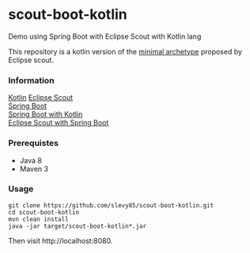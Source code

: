 # scout-boot-kotlin
Demo using Spring Boot with Eclipse Scout with Kotlin lang

This repository is a kotlin version of the [minimal archetype](https://github.com/BSI-Business-Systems-Integration-AG/ScoutBoot) proposed by Eclipse scout.

### Information
[Kotlin](https://kotlinlang.org/)
[Eclipse Scout](https://www.eclipse.org/scout/)  
[Spring Boot](https://projects.spring.io/spring-boot/)  
[Spring Boot with Kotlin](https://spring.io/blog/2016/02/15/developing-spring-boot-applications-with-kotlin)  
[Eclipse Scout with Spring Boot](https://github.com/BSI-Business-Systems-Integration-AG/ScoutBoot)  

### Prerequistes
- Java 8
- Maven 3

### Usage
```
git clone https://github.com/slevy85/scout-boot-kotlin.git
cd scout-boot-kotlin
mvn clean install
java -jar target/scout-boot-kotlin*.jar 
```

Then visit http://localhost:8080.
